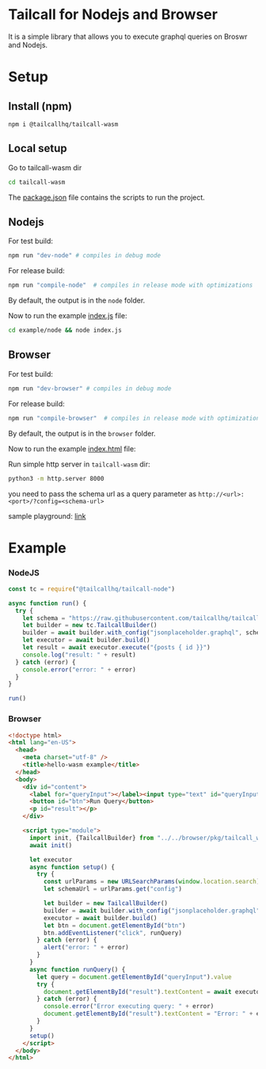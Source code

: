 # Tailcall for Nodejs and Browser

It is a simple library that allows you to execute graphql queries on Broswr and Nodejs.

# Setup

## Install (npm)

```shell
npm i @tailcallhq/tailcall-wasm
```

## Local setup

Go to tailcall-wasm dir

```bash
cd tailcall-wasm
```

The [package.json](package.json) file contains the scripts to run the project.

## Nodejs

For test build:

```bash
npm run "dev-node" # compiles in debug mode
```

For release build:

```bash
npm run "compile-node"  # compiles in release mode with optimizations
```

By default, the output is in the `node` folder.

Now to run the example [index.js](example/node/index.js) file:

```bash
cd example/node && node index.js
```

## Browser

For test build:

```bash
npm run "dev-browser" # compiles in debug mode
```

For release build:

```bash
npm run "compile-browser"  # compiles in release mode with optimizations
```

By default, the output is in the `browser` folder.

Now to run the example [index.html](example/browser/index.html) file:

Run simple http server in `tailcall-wasm` dir:

```bash
python3 -m http.server 8000
```

you need to pass the schema url as a query parameter as `http://<url>:<port>/?config=<schema-url>`

sample playground: [link](http://0.0.0.0:8000/example/browser/?config=https://raw.githubusercontent.com/tailcallhq/tailcall/main/examples/jsonplaceholder.graphql)

# Example

### NodeJS

```javascript
const tc = require("@tailcallhq/tailcall-node")

async function run() {
  try {
    let schema = "https://raw.githubusercontent.com/tailcallhq/tailcall/main/examples/jsonplaceholder.graphql"
    let builder = new tc.TailcallBuilder()
    builder = await builder.with_config("jsonplaceholder.graphql", schema)
    let executor = await builder.build()
    let result = await executor.execute("{posts { id }}")
    console.log("result: " + result)
  } catch (error) {
    console.error("error: " + error)
  }
}

run()
```

### Browser

```html
<!doctype html>
<html lang="en-US">
  <head>
    <meta charset="utf-8" />
    <title>hello-wasm example</title>
  </head>
  <body>
    <div id="content">
      <label for="queryInput"></label><input type="text" id="queryInput" placeholder="Enter your query here" />
      <button id="btn">Run Query</button>
      <p id="result"></p>
    </div>

    <script type="module">
      import init, {TailcallBuilder} from "../../browser/pkg/tailcall_wasm.js"
      await init()

      let executor
      async function setup() {
        try {
          const urlParams = new URLSearchParams(window.location.search)
          let schemaUrl = urlParams.get("config")

          let builder = new TailcallBuilder()
          builder = await builder.with_config("jsonplaceholder.graphql", schemaUrl)
          executor = await builder.build()
          let btn = document.getElementById("btn")
          btn.addEventListener("click", runQuery)
        } catch (error) {
          alert("error: " + error)
        }
      }
      async function runQuery() {
        let query = document.getElementById("queryInput").value
        try {
          document.getElementById("result").textContent = await executor.execute(query)
        } catch (error) {
          console.error("Error executing query: " + error)
          document.getElementById("result").textContent = "Error: " + error
        }
      }
      setup()
    </script>
  </body>
</html>
```
